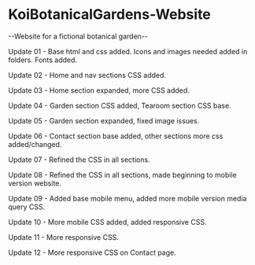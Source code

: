 # KoiBotanicalGardens-Website
 --Website for a fictional botanical garden--


 Update 01 - Base html and css added. Icons and images needed added in folders. Fonts added.

 Update 02 - Home and nav sections CSS added.

 Update 03 - Home section expanded, more CSS added.

 Update 04 - Garden section CSS added, Tearoom section CSS base.

 Update 05 - Garden section expanded, fixed image issues.

 Update 06 - Contact section base added, other sections more css added/changed.

 Update 07 - Refined the CSS in all sections.

 Update 08 - Refined the CSS in all sections, made beginning to mobile version website.

 Update 09 - Added base mobile menu, added more mobile version media query CSS.

 Update 10 - More mobile CSS added, added responsive CSS.

 Update 11 - More responsive CSS.

 Update 12 - More responsive CSS on Contact page.